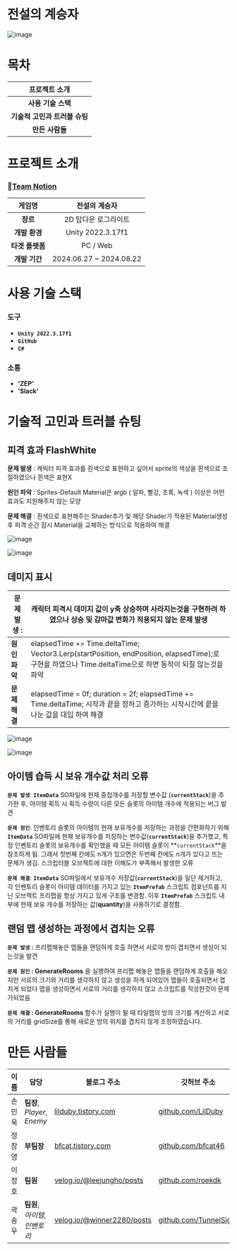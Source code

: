 # 전설의 계승자
![image](https://github.com/user-attachments/assets/191012f0-a567-4c9a-8d23-e057cab5847a)

# 목차

| 프로젝트 소개 |
| :---: |
| **사용 기술 스택** |
| **기술적 고민과 트러블 슈팅** |
| **만든 사람들** |

# 프로젝트 소개

### 🎎[Team Notion](https://www.notion.so/teamsparta/619f97d922e8454bb7be43ffdf34d62d)

| **게임명**       | 전설의 계승자                 |
|:---:|:---:|
| **장르**         | 2D 탑다운 로그라이트 |
| **개발 환경**    | Unity 2022.3.17f1 |
| **타겟 플랫폼**  | PC / Web |
| **개발 기간**    | 2024.06.27 ~ 2024.08.22        |

# 사용 기술 스택

### 도구
- **`Unity 2022.3.17f1`**
- **`GitHub`**
- **`C#`**

### 소통
- **'ZEP'**
- **'Slack'**


# 기술적 고민과 트러블 슈팅

## 피격 효과 FlashWhite
    
**문제 발생** : 캐릭터 피격 효과를 흰색으로 표현하고 싶어서
sprite의 색상을 흰색으로 조절하였으나 흰색은 표현X
    
**원인 파악** : Sprites-Default Material은 argb ( 알파, 빨강, 초록,
녹색 ) 이상은 어떤 효과도 지원해주지 않는 모양
    
**문제 해결** : 흰색으로 표현해주는 Shader추가 및 해당 Shader가
적용된 Material생성 후 피격 순간 잠시 Material을
교체하는 방식으로 적용하여 해결

![image](https://github.com/user-attachments/assets/ce27a3aa-8149-4cca-9826-ffeec548d239)

![image](https://github.com/user-attachments/assets/94d1a6b3-89df-4097-a68e-51b542051d3e)


 ## 데미지 표시
 
| **문제 발생** : | 캐릭터 피격시 데미지 값이 y축 상승하며 사라지는것을 구현하려 하였으나 상승 및 감마값 변화가 적용되지 않는 문제 발생 |
| --- | --- |
| **원인 파악** | elapsedTime += Time.deltaTime; Vector3.Lerp(startPosition, endPosition, elapsedTime);로 구현을 하였으나 Time.deltaTime으로 하면 동작이 되질 않는것을 파악 |
| **문제 해결** | elapsedTime = 0f;  duration = 2f; elapsedTime += Time.deltaTime; 시작과 끝을 정하고 증가하는 시작시간에 끝을 나눈 값을 대입 하여 해결 |

![image](https://github.com/user-attachments/assets/a43d921c-5272-48ac-bbec-bb8a71d0c667)

![image](https://github.com/user-attachments/assets/861f57fc-1c12-47df-a314-ee5280951373)


## 아이템 습득 시 보유 개수값 처리 오류
    
**`문제 발생`**:  **`ItemData`** SO파일에 현재 중첩개수를 저장할 변수값 (**`currentStack`**)을 추가한 후, 아이템 획득 시 획득 수량이 다른 모든 슬롯의 아이템 개수에 적용되는 버그 발견

**`문제 원인`**: 인벤토리 슬롯의 아이템의 현재 보유개수를 저장하는 과정을 간편화하기 위해 **`ItemData`** SO파일에 현재 보유개수를 저장하는 변수값(**`currentStack`**)을 추가했고, 특정 인벤토리 슬롯의 보유개수를 확인했을 때 모든 아이템 슬롯이 **`currentStack`**을 참조하게 됨.  그래서 첫번째 칸에도 n개가 있으면은 두번째 칸에도 n개가 있다고 뜨는 문제가 생김. 스크립터블 오브젝트에 대한 이해도가 부족해서 발생한 오류

**`문제 해결`**:  **`ItemData`** SO파일에서 보유개수 저장값(**`currentStack`**)을 일단 제거하고, 각 인벤토리 슬롯이 아이템 데이터를 가지고 있는 **`ItemPrefab`** 스크립트 컴포넌트를 지닌 오브젝트 프리팹을 항상 가지고 있게 구조를 변경함. 이후 **`ItemPrefab`** 스크립트 내부에 현재 보유 개수를 저장하는 값(**quantity**)을 사용하기로 결정함.
    

## 랜덤 맵 생성하는 과정에서 겹치는 오류
    
**`문제 발생` :**  프리펩해놓은 맵들을 랜덤하게 호출 하면서 서로의 방이 겹치면서 생성이 되는것을 발견

**`문제 원인` : GenerateRooms** 을 실행하여 프리펩 해놓은 맵들을 랜덤하게 호출을 해오지만 서로의 크기와 거리를 생각하지 않고 생성을 하게 되어있어 맵들이 호출되면서 겹치게 되었다 맵을 생성하면서 서로의 거리를 생각하지 않고 스크립트를 작성한것이 문제가되었음

**`문제 해결` : GenerateRooms** 함수가 실행이 될 때 타일멥의 방의 크기를 계산하고 서로의 거리를 gridSize를 통해 새로운 방의 위치를 겹치지 않게 조정하였습니다.



# 만든 사람들
| 이름   | 담당                           | 블로그 주소                           | 깃허브 주소                               |
|--------|--------------------------------|----------------------------------------|-------------------------------------------|
| 손민욱 | **팀장**, *Player*, *Enemy*            | [lilduby.tistory.com](https://lilduby.tistory.com/) | [github.com/LilDuby](https://github.com/LilDuby) |
| 정창영 | **부팀장**                         | [bfcat.tistory.com](https://bfcat.tistory.com/) | [github.com/bfcat46](https://github.com/bfcat46) |
| 이정호 | **팀원**                           | [velog.io/@leejungho/posts](https://velog.io/@leejungho/posts) | [github.com/roekdk](https://github.com/roekdk) |
| 곽송우 | **팀원**, *아이템*, *인벤토리*         | [velog.io/@winner2280/posts](https://velog.io/@winner2280/posts) | [github.com/TunnelSight](https://github.com/TunnelSight) |

